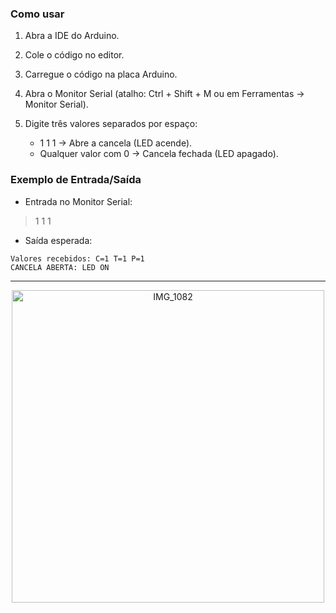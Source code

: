 ### Como usar

1. Abra a IDE do Arduino.

2. Cole o código no editor. 

3. Carregue o código na placa Arduino.

4. Abra o Monitor Serial (atalho: Ctrl + Shift + M ou em Ferramentas → Monitor Serial).

5. Digite três valores separados por espaço:
    - 1 1 1 → Abre a cancela (LED acende).
    - Qualquer valor com 0 → Cancela fechada (LED apagado).

### Exemplo de Entrada/Saída
- Entrada no Monitor Serial:
> 1 1 1

- Saída esperada:
```
Valores recebidos: C=1 T=1 P=1
CANCELA ABERTA: LED ON
```

--- 

<p align="center">
  <img src="https://github.com/user-attachments/assets/7077966d-02d8-457f-8765-610f5aa0f297" alt="IMG_1082" width="500"/>
</p>
